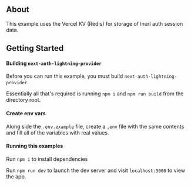 ## About

This example uses the Vercel KV (Redis) for storage of lnurl auth session data.

## Getting Started

#### Building `next-auth-lightning-provider`

Before you can run this example, you must build `next-auth-lightning-provider`.

Essentially all that's required is running `npm i` and `npm run build` from the directory root.

#### Create env vars

Along side the `.env.example` file, create a `.env` file with the same contents and fill all of the variables with real values.

#### Running this examples

Run `npm i` to install dependencies

Run `npm run dev` to launch the dev server and visit `localhost:3000` to view the app.
